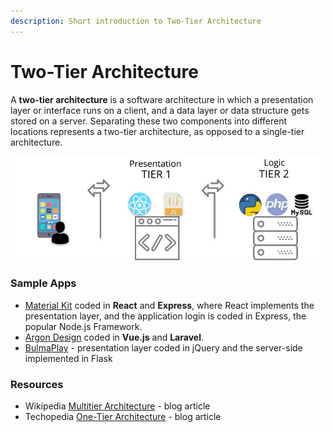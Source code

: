 ```yaml
---
description: Short introduction to Two-Tier Architecture
---
```


# Two-Tier Architecture

A **two-tier architecture** is a software architecture in which a presentation layer or interface runs on a client, and a data layer or data structure gets stored on a server. Separating these two components into different locations represents a two-tier architecture, as opposed to a single-tier architecture.

![Two Tier architecture](https://raw.githubusercontent.com/app-generator/static/master/docs/two-tier-architecture.jpg)

###

### Sample Apps

* [Material Kit](https://appseed.us/apps/react/express/material-kit-creative-tim) coded in **React** and **Express**, where React implements the presentation layer, and the application login is coded in Express, the popular Node.js Framework.
* [Argon Design](https://appseed.us/apps/vuejs/laravel/argon-design-system-creative-tim) coded in **Vue.js** and **Laravel**.
* [BulmaPlay](https://appseed.us/apps/flask-apps/bulmaplay-flask-and-bulma-css) - presentation layer coded in jQuery and the server-side implemented in Flask



### Resources

* Wikipedia [Multitier Architecture](https://en.wikipedia.org/wiki/Multitier\_architecture) - blog article&#x20;
* Techopedia [One-Tier Architecture](https://www.techopedia.com/definition/17374/one-tier-architecture) - blog article&#x20;
